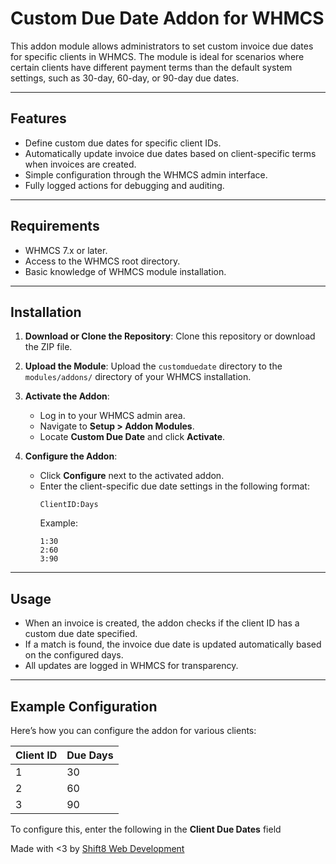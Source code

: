 # Custom Due Date Addon for WHMCS

This addon module allows administrators to set custom invoice due dates for specific clients in WHMCS. The module is ideal for scenarios where certain clients have different payment terms than the default system settings, such as 30-day, 60-day, or 90-day due dates.

---

## Features

- Define custom due dates for specific client IDs.
- Automatically update invoice due dates based on client-specific terms when invoices are created.
- Simple configuration through the WHMCS admin interface.
- Fully logged actions for debugging and auditing.

---

## Requirements

- WHMCS 7.x or later.
- Access to the WHMCS root directory.
- Basic knowledge of WHMCS module installation.

---

## Installation

1. **Download or Clone the Repository**:
   Clone this repository or download the ZIP file.

2. **Upload the Module**:
   Upload the `customduedate` directory to the `modules/addons/` directory of your WHMCS installation.

3. **Activate the Addon**:
   - Log in to your WHMCS admin area.
   - Navigate to **Setup > Addon Modules**.
   - Locate **Custom Due Date** and click **Activate**.

4. **Configure the Addon**:
   - Click **Configure** next to the activated addon.
   - Enter the client-specific due date settings in the following format:
     ```
     ClientID:Days
     ```
     Example:
     ```
     1:30
     2:60
     3:90
     ```

---

## Usage

- When an invoice is created, the addon checks if the client ID has a custom due date specified.
- If a match is found, the invoice due date is updated automatically based on the configured days.
- All updates are logged in WHMCS for transparency.

---

## Example Configuration

Here’s how you can configure the addon for various clients:

| Client ID | Due Days |
|-----------|----------|
| 1         | 30       |
| 2         | 60       |
| 3         | 90       |

To configure this, enter the following in the **Client Due Dates** field


Made with <3 by [Shift8 Web Development](https://shift8web.ca)
